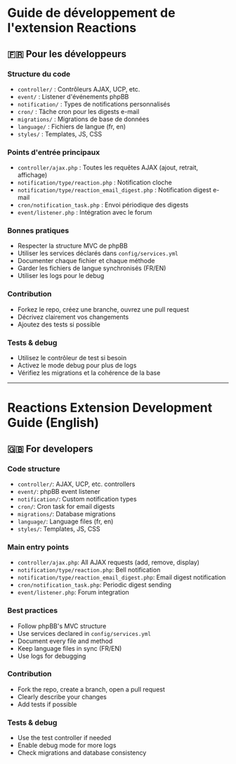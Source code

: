 # Guide de développement de l'extension Reactions

## 🇫🇷 Pour les développeurs

### Structure du code
- `controller/` : Contrôleurs AJAX, UCP, etc.
- `event/` : Listener d'événements phpBB
- `notification/` : Types de notifications personnalisés
- `cron/` : Tâche cron pour les digests e-mail
- `migrations/` : Migrations de base de données
- `language/` : Fichiers de langue (fr, en)
- `styles/` : Templates, JS, CSS

### Points d'entrée principaux
- `controller/ajax.php` : Toutes les requêtes AJAX (ajout, retrait, affichage)
- `notification/type/reaction.php` : Notification cloche
- `notification/type/reaction_email_digest.php` : Notification digest e-mail
- `cron/notification_task.php` : Envoi périodique des digests
- `event/listener.php` : Intégration avec le forum

### Bonnes pratiques
- Respecter la structure MVC de phpBB
- Utiliser les services déclarés dans `config/services.yml`
- Documenter chaque fichier et chaque méthode
- Garder les fichiers de langue synchronisés (FR/EN)
- Utiliser les logs pour le debug

### Contribution
- Forkez le repo, créez une branche, ouvrez une pull request
- Décrivez clairement vos changements
- Ajoutez des tests si possible

### Tests & debug
- Utilisez le contrôleur de test si besoin
- Activez le mode debug pour plus de logs
- Vérifiez les migrations et la cohérence de la base

---

# Reactions Extension Development Guide (English)

## 🇬🇧 For developers

### Code structure
- `controller/`: AJAX, UCP, etc. controllers
- `event/`: phpBB event listener
- `notification/`: Custom notification types
- `cron/`: Cron task for email digests
- `migrations/`: Database migrations
- `language/`: Language files (fr, en)
- `styles/`: Templates, JS, CSS

### Main entry points
- `controller/ajax.php`: All AJAX requests (add, remove, display)
- `notification/type/reaction.php`: Bell notification
- `notification/type/reaction_email_digest.php`: Email digest notification
- `cron/notification_task.php`: Periodic digest sending
- `event/listener.php`: Forum integration

### Best practices
- Follow phpBB's MVC structure
- Use services declared in `config/services.yml`
- Document every file and method
- Keep language files in sync (FR/EN)
- Use logs for debugging

### Contribution
- Fork the repo, create a branch, open a pull request
- Clearly describe your changes
- Add tests if possible

### Tests & debug
- Use the test controller if needed
- Enable debug mode for more logs
- Check migrations and database consistency
